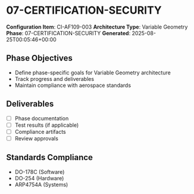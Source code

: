 # 07-CERTIFICATION-SECURITY

**Configuration Item**: CI-AF109-003
**Architecture Type**: Variable Geometry
**Phase**: 07-CERTIFICATION-SECURITY
**Generated**: 2025-08-25T00:05:46+00:00

## Phase Objectives
- Define phase-specific goals for Variable Geometry architecture
- Track progress and deliverables
- Maintain compliance with aerospace standards

## Deliverables
- [ ] Phase documentation
- [ ] Test results (if applicable)
- [ ] Compliance artifacts
- [ ] Review approvals

## Standards Compliance
- DO-178C (Software)
- DO-254 (Hardware)
- ARP4754A (Systems)
